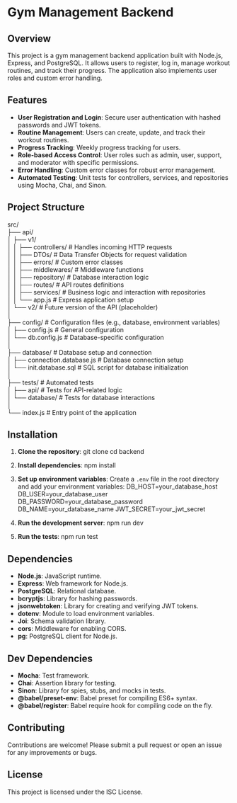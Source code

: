 # Gym Management Backend

## Overview

This project is a gym management backend application built with Node.js, Express, and PostgreSQL. It allows users to register, log in, manage workout routines, and track their progress. The application also implements user roles and custom error handling.

## Features

- **User Registration and Login**: Secure user authentication with hashed passwords and JWT tokens.
- **Routine Management**: Users can create, update, and track their workout routines.
- **Progress Tracking**: Weekly progress tracking for users.
- **Role-based Access Control**: User roles such as admin, user, support, and moderator with specific permissions.
- **Error Handling**: Custom error classes for robust error management.
- **Automated Testing**: Unit tests for controllers, services, and repositories using Mocha, Chai, and Sinon.

## Project Structure



src/  
├── api/  
│   ├── v1/  
│   │   ├── controllers/          # Handles incoming HTTP requests  
│   │   ├── DTOs/                 # Data Transfer Objects for request validation  
│   │   ├── errors/               # Custom error classes  
│   │   ├── middlewares/          # Middleware functions  
│   │   ├── repository/           # Database interaction logic  
│   │   ├── routes/               # API routes definitions  
│   │   ├── services/             # Business logic and interaction with repositories  
│   │   └── app.js                # Express application setup  
│   └── v2/                       # Future version of the API (placeholder)  
│  
├── config/                       # Configuration files (e.g., database, environment variables)  
│   ├── config.js                 # General configuration  
│   └── db.config.js              # Database-specific configuration  
│  
├── database/                     # Database setup and connection  
│   ├── connection.database.js    # Database connection setup  
│   └── init.database.sql         # SQL script for database initialization  
│  
├── tests/                        # Automated tests  
│   ├── api/                      # Tests for API-related logic  
│   └── database/                 # Tests for database interactions  
│  
└── index.js                      # Entry point of the application

## Installation

1. **Clone the repository**:
   git clone <repository-url>
   cd backend

2. **Install dependencies**:
   npm install

3. **Set up environment variables**:
   Create a `.env` file in the root directory and add your environment variables:
   DB_HOST=your_database_host
   DB_USER=your_database_user
   DB_PASSWORD=your_database_password
   DB_NAME=your_database_name
   JWT_SECRET=your_jwt_secret

4. **Run the development server**:
   npm run dev

5. **Run the tests**:
   npm run test

## Dependencies

- **Node.js**: JavaScript runtime.
- **Express**: Web framework for Node.js.
- **PostgreSQL**: Relational database.
- **bcryptjs**: Library for hashing passwords.
- **jsonwebtoken**: Library for creating and verifying JWT tokens.
- **dotenv**: Module to load environment variables.
- **Joi**: Schema validation library.
- **cors**: Middleware for enabling CORS.
- **pg**: PostgreSQL client for Node.js.

## Dev Dependencies

- **Mocha**: Test framework.
- **Chai**: Assertion library for testing.
- **Sinon**: Library for spies, stubs, and mocks in tests.
- **@babel/preset-env**: Babel preset for compiling ES6+ syntax.
- **@babel/register**: Babel require hook for compiling code on the fly.

## Contributing

Contributions are welcome! Please submit a pull request or open an issue for any improvements or bugs.

## License

This project is licensed under the ISC License.

